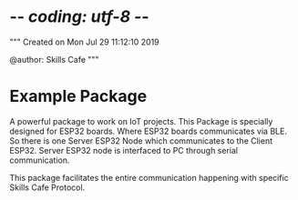 # -*- coding: utf-8 -*-
"""
Created on Mon Jul 29 11:12:10 2019

@author: Skills Cafe
"""

# Example Package

A powerful package to work on IoT projects.
This Package is specially designed for ESP32 boards.
Where ESP32 boards communicates via BLE. 
So there is one Server ESP32 Node which communicates to the Client ESP32.
Server ESP32 node is interfaced to PC through serial communication.

This package facilitates the entire communication happening with specific Skills Cafe Protocol.


